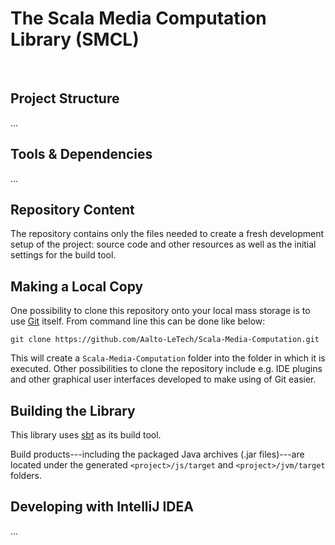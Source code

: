 # The Scala Media Computation Library (SMCL)

<br />

## Project Structure

...


## Tools & Dependencies

...


## Repository Content

The repository contains only the files needed to create a fresh development setup of the project: source code and other resources as well as the initial settings for the build tool.


## Making a Local Copy

One possibility to clone this repository onto your local mass storage is to use [Git](https://git-scm.com/) itself. From command line this can be done like below:
```
git clone https://github.com/Aalto-LeTech/Scala-Media-Computation.git
```
This will create a `Scala-Media-Computation` folder into the folder in which it is executed. Other possibilities to clone the repository include e.g. IDE plugins and other graphical user interfaces developed to make using of Git easier.


## Building the Library

This library uses [sbt](http://www.scala-sbt.org/) as its build tool. 

Build products---including the packaged Java archives (.jar files)---are located under the generated `<project>/js/target` and `<project>/jvm/target` folders.


## Developing with IntelliJ IDEA

...
